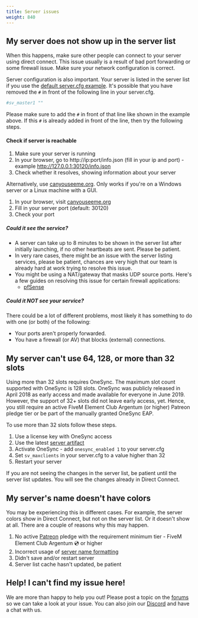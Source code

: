 ```yaml
---
title: Server issues
weight: 840
---
```


My server does not show up in the server list
---------------------------------------------

When this happens, make sure other people can connect to your server using
direct connect. This issue usually is a result of bad port forwarding or some
firewall issue. Make sure your network configuration is correct.

Server configuration is also important. Your server is listed in the server list if you use the [default server.cfg example][servercfg]. It's possible that you have removed the `#` in front of the following line in your server.cfg.

```yaml
#sv_master1 ""
```

Please make sure to add the `#` in front of that line like shown in the example above. If this `#` is already added in front of the line, then try the following steps.

#### Check if server is reachable

1. Make sure your server is running
2. In your browser, go to http://ip:port/info.json (fill in your ip and port) - example http://127.0.0.1:30120/info.json
3. Check whether it resolves, showing information about your server

Alternatively, use [canyouseeme.org](http://canyouseeme.org). Only works if you're on a Windows server or a Linux machine with a GUI.

1. In your browser, visit [canyouseeme.org](http://canyouseeme.org)
2. Fill in your server port (default: 30120)
3. Check your port

##### Could it see the service?

- A server can take up to 8 minutes to be shown in the server list after initially launching, if no other heartbeats are
  sent. Please be patient.
- In very rare cases, there might be an issue with the server listing services, please be patient, chances are very high
  that our team is already hard at work trying to resolve this issue.
- You might be using a NAT/gateway that masks UDP source ports. Here's a few guides on resolving this issue for certain
  firewall applications:
  - [pfSense][pfsensenat]

##### Could it NOT see your service?

There could be a lot of different problems, most likely it has something to do with one (or both) of the following:

- Your ports aren't properly forwarded.
- You have a firewall (or AV) that blocks (external) connections.

My server can't use 64, 128, or more than 32 slots
---------------------------------

Using more than 32 slots requires OneSync. The maximum slot count supported with OneSync is 128 slots. OneSync was publicly released in April 2018 as early access and made available for everyone in June 2019. However, the support of 32+ slots did not leave early access, yet. Hence, you still require an active FiveM Element Club Argentum (or higher) Patreon pledge tier or be part of the manually granted OneSync EAP.

To use more than 32 slots follow these steps.

1. Use a license key with OneSync access
2. Use the latest [server artifact][setting-up-server]
2. Activate OneSync - add `onesync_enabled 1` to your server.cfg
3. Set `sv_maxclients` in your server.cfg to a value higher than 32
4. Restart your server

If you are not seeing the changes in the server list, be patient until the server list updates. You will see the changes already in Direct Connect.

My server's name doesn't have colors
---------------------------------

You may be experiencing this in different cases. For example, the server colors show in Direct Connect, but not on the server list. Or it doesn't show at all. There are a couple of reasons why this may happen.

1. No active [Patreon][patreon] pledge with the requirement minimum tier - FiveM Element Club Argentum 💿 or higher
2. Incorrect usage of [server name formatting][chat-formatting]
3. Didn't save and/or restart server
4. Server list cache hasn't updated, be patient

Help! I can't find my issue here!
---------------------------------

We are more than happy to help you out!
Please post a topic on the [forums][forum] so we can take a look at your issue.
You can also join our [Discord][discord] and have a chat with us.

[patreon]: https://patreon.com/fivem
[forum]: https://forum.cfx.re/
[discord]: https://discord.gg/fivem
[pfsensenat]: https://www.netgate.com/docs/pfsense/nat/static-port.html
[servercfg]: /docs/server-manual/setting-up-a-server/#a-name-servercfgexample-a-server-cfg
[chat-formatting]: https://forum.cfx.re/t/67641
[setting-up-server]: /docs/server-manual/setting-up-a-server